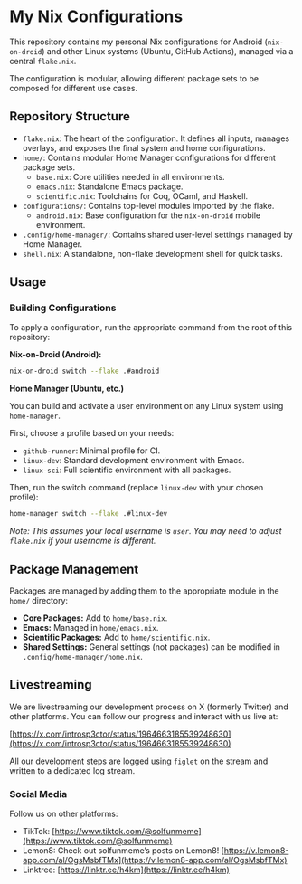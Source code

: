 # My Nix Configurations

This repository contains my personal Nix configurations for Android (`nix-on-droid`) and other Linux systems (Ubuntu, GitHub Actions), managed via a central `flake.nix`.

The configuration is modular, allowing different package sets to be composed for different use cases.

## Repository Structure

-   `flake.nix`: The heart of the configuration. It defines all inputs, manages overlays, and exposes the final system and home configurations.
-   `home/`: Contains modular Home Manager configurations for different package sets.
    -   `base.nix`: Core utilities needed in all environments.
    -   `emacs.nix`: Standalone Emacs package.
    -   `scientific.nix`: Toolchains for Coq, OCaml, and Haskell.
-   `configurations/`: Contains top-level modules imported by the flake.
    -   `android.nix`: Base configuration for the `nix-on-droid` mobile environment.
-   `.config/home-manager/`: Contains shared user-level settings managed by Home Manager.
-   `shell.nix`: A standalone, non-flake development shell for quick tasks.

## Usage

### Building Configurations

To apply a configuration, run the appropriate command from the root of this repository:

**Nix-on-Droid (Android):**

```bash
nix-on-droid switch --flake .#android
```

**Home Manager (Ubuntu, etc.)**

You can build and activate a user environment on any Linux system using `home-manager`.

First, choose a profile based on your needs:
-   `github-runner`: Minimal profile for CI.
-   `linux-dev`: Standard development environment with Emacs.
-   `linux-sci`: Full scientific environment with all packages.

Then, run the switch command (replace `linux-dev` with your chosen profile):

```bash
home-manager switch --flake .#linux-dev
```
*Note: This assumes your local username is `user`. You may need to adjust `flake.nix` if your username is different.*

## Package Management

Packages are managed by adding them to the appropriate module in the `home/` directory:

-   **Core Packages:** Add to `home/base.nix`.
-   **Emacs:** Managed in `home/emacs.nix`.
-   **Scientific Packages:** Add to `home/scientific.nix`.
-   **Shared Settings:** General settings (not packages) can be modified in `.config/home-manager/home.nix`.

## Livestreaming

We are livestreaming our development process on X (formerly Twitter) and other platforms. You can follow our progress and interact with us live at:

[https://x.com/introsp3ctor/status/1964663185539248630](https://x.com/introsp3ctor/status/1964663185539248630)

All our development steps are logged using `figlet` on the stream and written to a dedicated log stream.

### Social Media

Follow us on other platforms:

*   TikTok: [https://www.tiktok.com/@solfunmeme](https://www.tiktok.com/@solfunmeme)
*   Lemon8: Check out solfunmeme’s posts on Lemon8! [https://v.lemon8-app.com/al/OgsMsbfTMx](https://v.lemon8-app.com/al/OgsMsbfTMx)
*   Linktree: [https://linktr.ee/h4km](https://linktr.ee/h4km)
